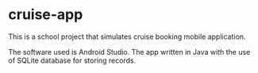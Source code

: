 # cruise-app

This is a school project that simulates cruise booking mobile application.

The software used is Android Studio. The app written in Java with the use of SQLite database for storing records.
